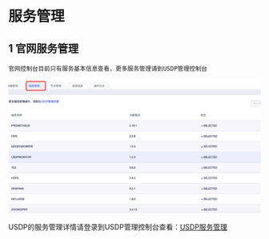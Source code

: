 # 服务管理

## 1 官网服务管理

    官网控制台目前只有服务基本信息查看，更多服务管理请到USDP管理控制台
  
![](/images/服务管理.png)


USDP的服务管理详情请登录到USDP管理控制台查看：[USDP服务管理](http://usdp.cn-bj.ufileos.com/USDP用户手册-服务管理.pdf)
